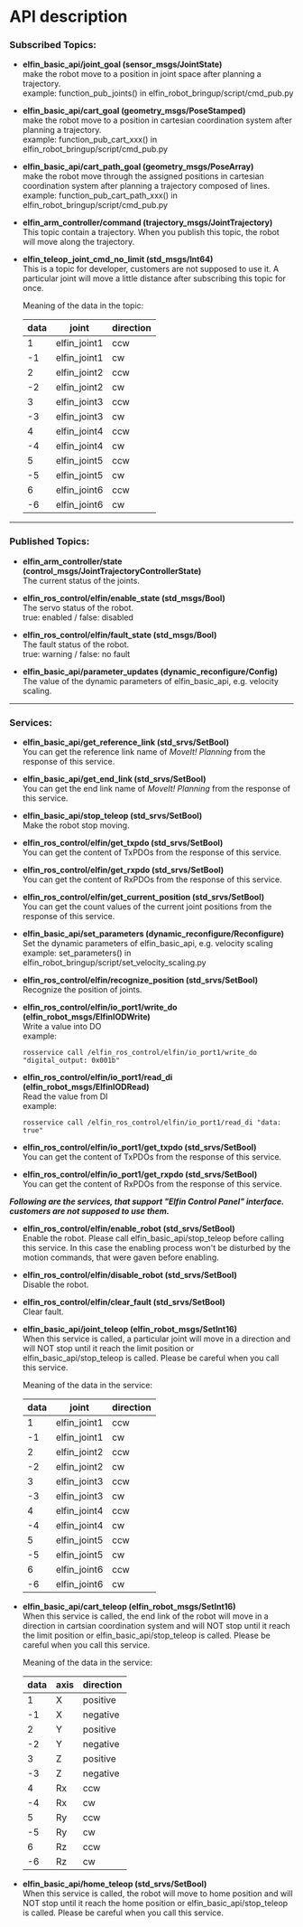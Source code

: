  API description
=====
### Subscribed Topics:

* **elfin_basic_api/joint_goal (sensor_msgs/JointState)**  
make the robot move to a position in joint space after planning a trajectory.  
example: function_pub_joints() in elfin_robot_bringup/script/cmd_pub.py

* **elfin_basic_api/cart_goal (geometry_msgs/PoseStamped)**  
make the robot move to a position in cartesian coordination system after planning a trajectory.  
example: function_pub_cart_xxx() in elfin_robot_bringup/script/cmd_pub.py

* **elfin_basic_api/cart_path_goal (geometry_msgs/PoseArray)**  
make the robot move through the assigned positions in cartesian coordination system after planning a trajectory composed of lines.  
example: function_pub_cart_path_xxx() in elfin_robot_bringup/script/cmd_pub.py

* **elfin_arm_controller/command (trajectory_msgs/JointTrajectory)**  
This topic contain a trajectory. When you publish this topic, the robot will move along the trajectory.

* **elfin_teleop_joint_cmd_no_limit (std_msgs/Int64)**  
This is a topic for developer, customers are not supposed to use it. A particular joint will move a little distance after subscribing this topic for once.

	Meaning of the data in the topic:

	| data | joint       | direction |
	| ------- | ------------| -------------- |
	| 1 | elfin_joint1| ccw |
	| -1 | elfin_joint1 | cw |
	| 2 | elfin_joint2 | ccw |
	| -2 | elfin_joint2 | cw |
	| 3 | elfin_joint3| ccw |
	| -3 | elfin_joint3 | cw |
	| 4 | elfin_joint4 | ccw |
	| -4 | elfin_joint4 | cw |
	| 5 | elfin_joint5| ccw |
	| -5 | elfin_joint5 | cw |
	| 6 | elfin_joint6 | ccw |
	| -6 | elfin_joint6 | cw |

------
### Published Topics:

* **elfin_arm_controller/state (control_msgs/JointTrajectoryControllerState)**  
The current status of the joints.

* **elfin_ros_control/elfin/enable_state (std_msgs/Bool)**  
The servo status of the robot.  
true: enabled / false: disabled

* **elfin_ros_control/elfin/fault_state (std_msgs/Bool)**  
The fault status of the robot.  
true: warning / false: no fault

* **elfin_basic_api/parameter_updates (dynamic_reconfigure/Config)**  
The value of the dynamic parameters of elfin_basic_api, e.g. velocity scaling.

------
### Services:

* **elfin_basic_api/get_reference_link (std_srvs/SetBool)**  
You can get the reference link name of *MoveIt! Planning* from the response of this service.

* **elfin_basic_api/get_end_link (std_srvs/SetBool)**  
You can get the end link name of *MoveIt! Planning* from the response of this service.

* **elfin_basic_api/stop_teleop (std_srvs/SetBool)**  
Make the robot stop moving.

* **elfin_ros_control/elfin/get_txpdo (std_srvs/SetBool)**  
You can get the content of TxPDOs from the response of this service.

* **elfin_ros_control/elfin/get_rxpdo (std_srvs/SetBool)**  
You can get the content of RxPDOs from the response of this service.

* **elfin_ros_control/elfin/get_current_position (std_srvs/SetBool)**  
You can get the count values of the current joint positions from the response of this service.

* **elfin_basic_api/set_parameters (dynamic_reconfigure/Reconfigure)**  
Set the dynamic parameters of elfin_basic_api, e.g. velocity scaling  
example: set_parameters() in elfin_robot_bringup/script/set_velocity_scaling.py

* **elfin_ros_control/elfin/recognize_position (std_srvs/SetBool)**  
Recognize the position of joints.

* **elfin_ros_control/elfin/io_port1/write_do (elfin_robot_msgs/ElfinIODWrite)**  
Write a value into DO  
example:  
	```
	rosservice call /elfin_ros_control/elfin/io_port1/write_do "digital_output: 0x001b"
	```

* **elfin_ros_control/elfin/io_port1/read_di (elfin_robot_msgs/ElfinIODRead)**  
Read the value from DI  
example:  
	```
	rosservice call /elfin_ros_control/elfin/io_port1/read_di "data: true"
	```

* **elfin_ros_control/elfin/io_port1/get_txpdo (std_srvs/SetBool)**  
You can get the content of TxPDOs from the response of this service.

* **elfin_ros_control/elfin/io_port1/get_rxpdo (std_srvs/SetBool)**  
You can get the content of RxPDOs from the response of this service.

***Following are the services, that support "Elfin Control Panel" interface.  customers are not supposed to use them.***

* **elfin_ros_control/elfin/enable_robot (std_srvs/SetBool)**  
Enable the robot. Please call elfin_basic_api/stop_teleop before calling this service. In this case the enabling process won't be disturbed by the motion commands, that were gaven before enabling.

* **elfin_ros_control/elfin/disable_robot (std_srvs/SetBool)**  
Disable the robot.  

* **elfin_ros_control/elfin/clear_fault (std_srvs/SetBool)**  
Clear fault.  

* **elfin_basic_api/joint_teleop (elfin_robot_msgs/SetInt16)**  
When this service is called, a particular joint will move in a direction and will NOT stop until it reach the limit position or elfin_basic_api/stop_teleop is called. Please be careful when you call this service.

	Meaning of the data in the service:

	| data | joint       | direction |
	| ------- | ------------| -------------- |
	| 1 | elfin_joint1| ccw |
	| -1 | elfin_joint1 | cw |
	| 2 | elfin_joint2 | ccw |
	| -2 | elfin_joint2 | cw |
	| 3 | elfin_joint3| ccw |
	| -3 | elfin_joint3 | cw |
	| 4 | elfin_joint4 | ccw |
	| -4 | elfin_joint4 | cw |
	| 5 | elfin_joint5| ccw |
	| -5 | elfin_joint5 | cw |
	| 6 | elfin_joint6 | ccw |
	| -6 | elfin_joint6 | cw |

* **elfin_basic_api/cart_teleop (elfin_robot_msgs/SetInt16)**  
When this service is called, the end link of the robot will move in a direction in cartsian coordination system and will NOT stop until it reach the limit position or elfin_basic_api/stop_teleop is called. Please be careful when you call this service.

	Meaning of the data in the service:

	| data | axis       | direction |
	| ------- | ------------| -------------- |
	| 1 | X | positive |
	| -1 | X | negative |
	| 2 | Y | positive |
	| -2 | Y | negative |
	| 3 | Z | positive |
	| -3 | Z | negative |
	| 4 | Rx | ccw |
	| -4 | Rx | cw |
	| 5 | Ry | ccw |
	| -5 | Ry | cw |
	| 6 | Rz | ccw |
	| -6 | Rz | cw |

* **elfin_basic_api/home_teleop (std_srvs/SetBool)**  
When this service is called, the robot will move to home position and will NOT stop until it reach the home position or elfin_basic_api/stop_teleop is called. Please be careful when you call this service.
